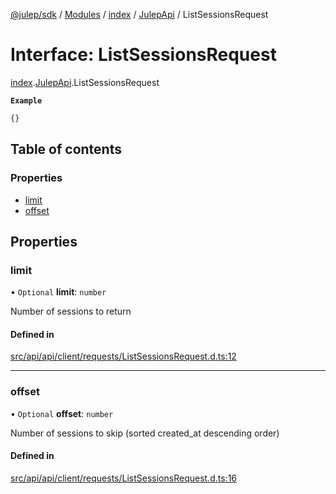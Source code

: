 [@julep/sdk](../README.md) / [Modules](../modules.md) / [index](../modules/index.md) / [JulepApi](../modules/index.JulepApi.md) / ListSessionsRequest

# Interface: ListSessionsRequest

[index](../modules/index.md).[JulepApi](../modules/index.JulepApi.md).ListSessionsRequest

**`Example`**

```ts
{}
```

## Table of contents

### Properties

- [limit](index.JulepApi.ListSessionsRequest.md#limit)
- [offset](index.JulepApi.ListSessionsRequest.md#offset)

## Properties

### limit

• `Optional` **limit**: `number`

Number of sessions to return

#### Defined in

[src/api/api/client/requests/ListSessionsRequest.d.ts:12](https://github.com/julep-ai/monorepo/blob/8b1493a/sdks/js/src/api/api/client/requests/ListSessionsRequest.d.ts#L12)

___

### offset

• `Optional` **offset**: `number`

Number of sessions to skip (sorted created_at descending order)

#### Defined in

[src/api/api/client/requests/ListSessionsRequest.d.ts:16](https://github.com/julep-ai/monorepo/blob/8b1493a/sdks/js/src/api/api/client/requests/ListSessionsRequest.d.ts#L16)
